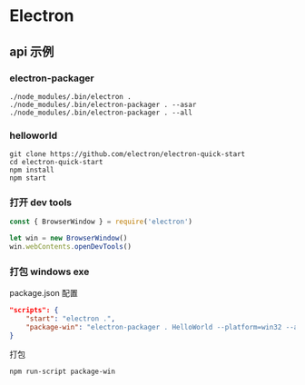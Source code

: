 # Electron

## api 示例

### electron-packager

```
./node_modules/.bin/electron .
./node_modules/.bin/electron-packager . --asar
./node_modules/.bin/electron-packager . --all
```

### helloworld

```shell
git clone https://github.com/electron/electron-quick-start
cd electron-quick-start
npm install
npm start
```

### 打开 dev tools

```js
const { BrowserWindow } = require('electron')

let win = new BrowserWindow()
win.webContents.openDevTools()
```

### 打包 windows exe

package.json 配置

```json
"scripts": {
	"start": "electron .",
	"package-win": "electron-packager . HelloWorld --platform=win32 --arch=x64  --out=./out --app-version=1.0.0"
}
```

打包

```shell
npm run-script package-win
```

### 




